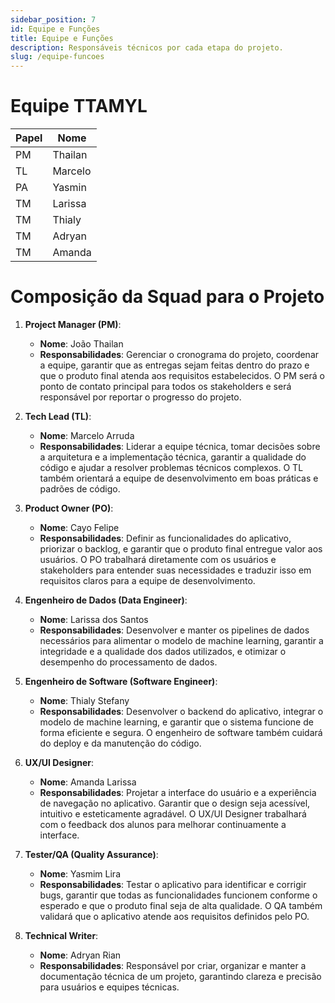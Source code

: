 ```yaml
---
sidebar_position: 7
id: Equipe e Funções
title: Equipe e Funções
description: Responsáveis técnicos por cada etapa do projeto.
slug: /equipe-funcoes
---
```


# Equipe TTAMYL

| Papel | Nome    | 
|-------|---------|
| PM    | Thailan |
| TL    | Marcelo |
| PA    | Yasmin  |
| TM    | Larissa |
| TM    | Thialy  |
| TM    | Adryan  |
| TM    | Amanda  |


# Composição da Squad para o Projeto

1. **Project Manager (PM)**:
   - **Nome**: João Thailan
   - **Responsabilidades**: Gerenciar o cronograma do projeto, coordenar a equipe, garantir que as entregas sejam feitas dentro do prazo e que o produto final atenda aos requisitos estabelecidos. O PM será o ponto de contato principal para todos os stakeholders e será responsável por reportar o progresso do projeto.

2. **Tech Lead (TL)**:
   - **Nome**: Marcelo Arruda
   - **Responsabilidades**: Liderar a equipe técnica, tomar decisões sobre a arquitetura e a implementação técnica, garantir a qualidade do código e ajudar a resolver problemas técnicos complexos. O TL também orientará a equipe de desenvolvimento em boas práticas e padrões de código.

3. **Product Owner (PO)**:
   - **Nome**: Cayo Felipe
   - **Responsabilidades**: Definir as funcionalidades do aplicativo, priorizar o backlog, e garantir que o produto final entregue valor aos usuários. O PO trabalhará diretamente com os usuários e stakeholders para entender suas necessidades e traduzir isso em requisitos claros para a equipe de desenvolvimento.

4. **Engenheiro de Dados (Data Engineer)**:
   - **Nome**: Larissa dos Santos
   - **Responsabilidades**: Desenvolver e manter os pipelines de dados necessários para alimentar o modelo de machine learning, garantir a integridade e a qualidade dos dados utilizados, e otimizar o desempenho do processamento de dados.

5. **Engenheiro de Software (Software Engineer)**:
   - **Nome**: Thialy Stefany
   - **Responsabilidades**: Desenvolver o backend do aplicativo, integrar o modelo de machine learning, e garantir que o sistema funcione de forma eficiente e segura. O engenheiro de software também cuidará do deploy e da manutenção do código.

6. **UX/UI Designer**:
   - **Nome**: Amanda Larissa
   - **Responsabilidades**: Projetar a interface do usuário e a experiência de navegação no aplicativo. Garantir que o design seja acessível, intuitivo e esteticamente agradável. O UX/UI Designer trabalhará com o feedback dos alunos para melhorar continuamente a interface.

7. **Tester/QA (Quality Assurance)**:
   - **Nome**: Yasmim Lira
   - **Responsabilidades**: Testar o aplicativo para identificar e corrigir bugs, garantir que todas as funcionalidades funcionem conforme o esperado e que o produto final seja de alta qualidade. O QA também validará que o aplicativo atende aos requisitos definidos pelo PO.

8. **Technical Writer**:
   - **Nome**: Adryan Rian
   - **Responsabilidades**:  Responsável por criar, organizar e manter a documentação técnica de um projeto, garantindo clareza e precisão para usuários e equipes técnicas.
